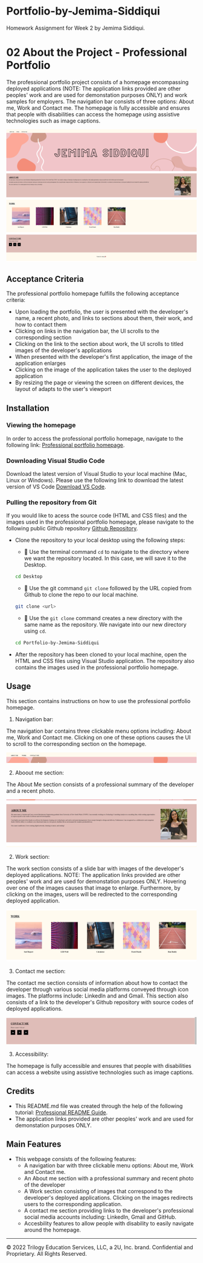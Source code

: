 # Portfolio-by-Jemima-Siddiqui

Homework Assignment for Week 2 by Jemima Siddiqui. 

# 02 About the Project - Professional Portfolio

The professional portfolio project consists of a homepage encompassing deployed applications (NOTE: The application links provided are other peoples' work and are used for demonstation purposes ONLY) and work samples for employers. The navigation bar  consists of three options: About me, Work and Contact me. The homepage is fully accessible and ensures that people with disabilities can access the homepage using assistive technologies such as image captions. 

![Professional portfolio homepage.](./assets/images/homepage-screenshot.png)

## Acceptance Criteria

The professional portfolio homepage fulfills the following acceptance criteria: 

* Upon loading the portfolio, the user is presented with the developer's name, a recent photo, and links to sections about them, their work, and how to contact them 
* Clicking on links in the navigation bar, the UI scrolls to the corresponding section
* Clicking on the link to the section about work, the UI scrolls to titled images of the developer's applications 
* When presented with the developer's first application, the image of the application enlarges
* Clicking on the image of the application takes the user to the deployed application 
* By resizing the page or viewing the screen on different devices, the layout of adapts to the user's viewport 

## Installation

### Viewing the homepage 

In order to access the professional portfolio homepage, navigate to the following link: 
 [Professional portfolio homepage](https://jemimasiddiqui.github.io/Portfolio-by-Jemima-Siddiqui/). 

### Downloading Visual Studio Code 

 Download the latest version of Visual Studio to your local machine (Mac, Linux or Windows). Please use the following link to download the latest version of VS Code [Download VS Code](https://code.visualstudio.com/download). 

### Pulling the repository from Git 

If you would like to acess the source code (HTML and CSS files) and the images used in the professional portfolio homepage, please navigate to the following public Github repository [Github Repository](https://github.com/JemimaSiddiqui/Portfolio-by-Jemima-Siddiqui.git). 

* Clone the repository to your local desktop using the following steps:

  * 🔑 Use the terminal command `cd` to navigate to the directory where we want the repository located. In this case, we will save it to the Desktop. 

  ```bash
  cd Desktop
  ```

  * 🔑 Use the git command `git clone` followed by the URL copied from Github to clone the repo to our local machine.

  ```bash
  git clone <url>
  ```

  * 🔑 Use the `git clone` command creates a new directory with the same name as the repository. We navigate into our new directory using `cd`.

  ```bash
  cd Portfolio-by-Jemima-Siddiqui
  ```
* After the repository has been cloned to your local machine, open the HTML and CSS files using Visual Studio application. The repository also contains the images used in the professional portfolio homepage. 

## Usage 

This section contains instructions on how to use the professional portfolio homepage. 

1. Navigation bar: 

The navigation bar contains three clickable menu options including: About me, Work and Contact me. Clicking on one of these options causes the UI to scroll to the corresponding section on the homepage.  

![Navigation bar image](./assets/images/navbar-screenshot.png)

2. Aboout me section: 

The About Me section consists of a professional summary of the developer and a recent photo. 

![About me section](./assets/images/aboutme-screenshot.png)

2. Work section: 

The work section consists of a slide bar with images of the developer's deployed applications. NOTE: The application links provided are other peoples' work and are used for demonstation purposes ONLY. Hovering over one of the images causes that image to enlarge. Furthermore, by clicking on the images, users will be redirected to the corresponding deployed application. 

![Work section](./assets/images/work-screenshot.png)

3. Contact me section: 

The contact me section consists of information about how to contact the developer through various social media platforms conveyed through icon images. The platforms include: LinkedIn and and Gmail. This section also consists of a link to the developer's Github repository with source codes of deployed applications. 

![Contact me section](./assets/images/contactme-screenshot.png)

3. Accessibility: 

The homepage is fully accessible and ensures that people with disabilities can access a website using assistive technologies such as image captions. 

## Credits

* This README.md file was created through the help of the following tutorial: [Professional README Guide](https://coding-boot-camp.github.io/full-stack/github/professional-readme-guide).
* The application links provided are other peoples' work and are used for demonstation purposes ONLY.

## Main Features

* This webpage consists of the following features: 
  * A navigation bar with three clickable menu options: About me, Work and Contact me.
  * An About me section with a professional summary and recent photo of the developer 
  * A Work section consisting of images that correspond to the developer's deployed applications. Clicking on the images redirects users to the corresponding application. 
  * A contact me section providing links to the developer's professional social media accounts including: LinkedIn, Gmail and GitHub. 
  * Accesbility features to allow people with disability to easily navigate around the homepage. 

---
© 2022 Trilogy Education Services, LLC, a 2U, Inc. brand. Confidential and Proprietary. All Rights Reserved.

